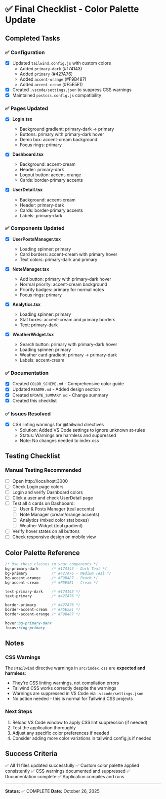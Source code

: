 # ✅ Final Checklist - Color Palette Update

## Completed Tasks

### ✅ Configuration
- [x] Updated `tailwind.config.js` with custom colors
  - Added `primary-dark` (#174143)
  - Added `primary` (#427A76)
  - Added `accent-orange` (#F9B487)
  - Added `accent-cream` (#F5E5E1)
- [x] Created `.vscode/settings.json` to suppress CSS warnings
- [x] Maintained `postcss.config.js` compatibility

### ✅ Pages Updated
- [x] **Login.tsx**
  - Background gradient: primary-dark → primary
  - Buttons: primary with primary-dark hover
  - Demo box: accent-cream background
  - Focus rings: primary

- [x] **Dashboard.tsx**
  - Background: accent-cream
  - Header: primary-dark
  - Logout button: accent-orange
  - Cards: border-primary accents

- [x] **UserDetail.tsx**
  - Background: accent-cream
  - Header: primary-dark
  - Cards: border-primary accents
  - Labels: primary-dark

### ✅ Components Updated
- [x] **UserPostsManager.tsx**
  - Loading spinner: primary
  - Card borders: accent-cream with primary hover
  - Text colors: primary-dark and primary

- [x] **NoteManager.tsx**
  - Add button: primary with primary-dark hover
  - Normal priority: accent-cream background
  - Priority badges: primary for normal notes
  - Focus rings: primary

- [x] **Analytics.tsx**
  - Loading spinner: primary
  - Stat boxes: accent-cream and primary borders
  - Text: primary-dark

- [x] **WeatherWidget.tsx**
  - Search button: primary with primary-dark hover
  - Loading spinner: primary
  - Weather card gradient: primary → primary-dark
  - Labels: accent-cream

### ✅ Documentation
- [x] Created `COLOR_SCHEME.md` - Comprehensive color guide
- [x] Updated `README.md` - Added design section
- [x] Created `UPDATE_SUMMARY.md` - Change summary
- [x] Created this checklist

### ✅ Issues Resolved
- [x] CSS linting warnings for @tailwind directives
  - Solution: Added VS Code settings to ignore unknown at-rules
  - Status: Warnings are harmless and suppressed
  - Note: No changes needed to index.css

## Testing Checklist

### Manual Testing Recommended
- [ ] Open http://localhost:3000
- [ ] Check Login page colors
- [ ] Login and verify Dashboard colors
- [ ] Click a user and check UserDetail page
- [ ] Test all 4 cards on Dashboard:
  - [ ] User & Posts Manager (teal accents)
  - [ ] Note Manager (cream/orange accents)
  - [ ] Analytics (mixed color stat boxes)
  - [ ] Weather Widget (teal gradient)
- [ ] Verify hover states on all buttons
- [ ] Check responsive design on mobile view

## Color Palette Reference

```css
/* Use these classes in your components */
bg-primary-dark      /* #174143 - Dark Teal */
bg-primary           /* #427A76 - Medium Teal */
bg-accent-orange     /* #F9B487 - Peach */
bg-accent-cream      /* #F5E5E1 - Cream */

text-primary-dark    /* #174143 */
text-primary         /* #427A76 */

border-primary       /* #427A76 */
border-accent-cream  /* #F5E5E1 */
border-accent-orange /* #F9B487 */

hover:bg-primary-dark
focus:ring-primary
```

## Notes

### CSS Warnings
The `@tailwind` directive warnings in `src/index.css` are **expected and harmless**:
- They're CSS linting warnings, not compilation errors
- Tailwind CSS works correctly despite the warnings
- Warnings are suppressed in VS Code via `.vscode/settings.json`
- No action needed - this is normal for Tailwind CSS projects

### Next Steps
1. Reload VS Code window to apply CSS lint suppression (if needed)
2. Test the application thoroughly
3. Adjust any specific color preferences if needed
4. Consider adding more color variations in tailwind.config.js if needed

## Success Criteria
✅ All 11 files updated successfully
✅ Custom color palette applied consistently
✅ CSS warnings documented and suppressed
✅ Documentation complete
✅ Application compiles and runs

---
**Status:** ✅ COMPLETE
**Date:** October 26, 2025
